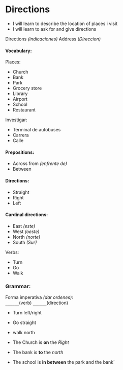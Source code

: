# Directions
- I will learn to describe the location of places i visit
- I will learn to ask for and give directions

Directions _(indicaciones)_
Address _(Direccion)_

#### Vocabulary:
Places:
- Church
- Bank
- Park
- Grocery store
- Library
- Airport
- School
- Restaurant

Investigar:
- Terminal de autobuses
- Carrera
- Calle

#### Prepositions:
- Across from _(enfrente de)_
- Between

#### Directions:
- Straight
- Right
- Left

#### Cardinal directions:
- East _(este)_
- West _(oeste)_
- North _(norte)_
- South _(Sur)_

Verbs:
- Turn
- Go
- Walk

### Grammar:
Forma imperativa _(dar ordenes)_:  
`______`(verb) `______`(direction)
- Turn left/right
- Go straight
- walk north


- The Church is **on** the _Right_
- The bank is **to** the _north_
- The school is **in between** the park and the bank`
